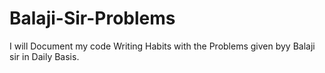 # Balaji-Sir-Problems

I will Document my code Writing Habits with the Problems given byy Balaji sir in Daily Basis.
